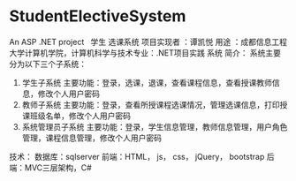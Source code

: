 # StudentElectiveSystem
An ASP .NET project 
 
学生 选课系统
项目实现者 ：谭凯悦
用途 ：成都信息工程大学计算机学院，计算机科学与技术专业：.NET项目实践
系统 简介：
系统主要分为以下三个子系统：
1. 学生子系统
 主要功能：登录，选课，退课，查看课程信息，查看授课教师信息，修改个人用户密码
2. 教师子系统
 主要功能：登录，查看所授课程选课情况，管理选课信息，打印授课班级名单，修改个人用户密码
3. 系统管理员子系统
 主要功能：登录，学生信息管理，教师信息管理，用户角色管理，课程信息管理，修改个人用户密码
 
技术：
 数据库：sqlserver
 前端：HTML， js， css， jQuery， bootstrap
 后端：MVC三层架构，C#
 
